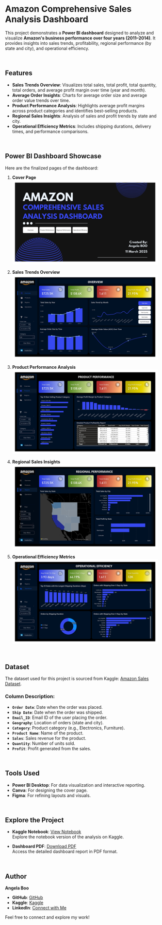 # Amazon Comprehensive Sales Analysis Dashboard

This project demonstrates a **Power BI dashboard** designed to analyze and visualize **Amazon's business performance over four years (2011–2014)**. It provides insights into sales trends, profitability, regional performance (by state and city), and operational efficiency.

<br>

## Features

- **Sales Trends Overview**: Visualizes total sales, total profit, total quantity, total orders, and average profit margin over time (year and month).
- **Average Order Insights**: Charts for average order size and average order value trends over time.
- **Product Performance Analysis**: Highlights average profit margins across product categories and identifies best-selling products.
- **Regional Sales Insights**: Analysis of sales and profit trends by state and city.
- **Operational Efficiency Metrics**: Includes shipping durations, delivery times, and performance comparisons.

<br>

## Power BI Dashboard Showcase

Here are the finalized pages of the dashboard:

1. **Cover Page**  
   ![Cover Page](dashboard_images/01_Cover.jpg)

2. **Sales Trends Overview**  
   ![Sales Trends Overview](dashboard_images/02_Overview.jpg)

3. **Product Performance Analysis**  
   ![Product Performance Analysis](dashboard_images/03_Product%20Performance.jpg)

4. **Regional Sales Insights**  
   ![Regional Sales Insights](dashboard_images/04_Regional%20Sales%20Performance.jpg)

5. **Operational Efficiency Metrics**  
   ![Operational Efficiency Metrics](dashboard_images/05_Operational%20Efficiency.jpg)

<br>

## Dataset

The dataset used for this project is sourced from Kaggle: [Amazon Sales Dataset](https://www.kaggle.com/datasets/anandshaw2001/amazon-sales-dataset/data).

### Column Description:
- **`Order Date`**: Date when the order was placed.
- **`Ship Date`**: Date when the order was shipped.
- **`Email_ID`**: Email ID of the user placing the order.
- **`Geography`**: Location of orders (state and city).
- **`Category`**: Product category (e.g., Electronics, Furniture).
- **`Product Name`**: Name of the product.
- **`Sales`**: Sales revenue for the product.
- **`Quantity`**: Number of units sold.
- **`Profit`**: Profit generated from the sales.
  
<br>

## Tools Used

- **Power BI Desktop**: For data visualization and interactive reporting.
- **Canva**: For designing the cover page.
- **Figma**: For refining layouts and visuals.

<br>

## Explore the Project

- **Kaggle Notebook**: [View Notebook](https://www.kaggle.com/code/xiaotingb/amazon-sales-analysis-dashboard-power-bi)  
  Explore the notebook version of the analysis on Kaggle.

- **Dashboard PDF**: [Download PDF](./Amazon_Comprehensive%20Business%20Performance%20Dashboard.pdf)  
  Access the detailed dashboard report in PDF format.

<br>

## **Author**
**Angela Boo**  
- **GitHub**: [GitHub](https://github.com/angelaboo)  
- **Kaggle**: [Kaggle](https://www.kaggle.com/xiaotingb)  
- **LinkedIn**: [Connect with Me](https://www.linkedin.com/in/xxtt)  

Feel free to connect and explore my work!
